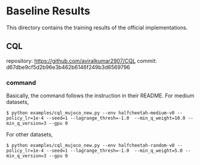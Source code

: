 # Baseline Results
This directory contains the training results of the official implementations.

## CQL
repository: https://github.com/aviralkumar2907/CQL
commit: d67dbe9cf5d2b96e3b462b6146f249b3d6569796

### command
Basically, the command follows the instruction in their README. For medium datasets,
```
$ python examples/cql_mujoco_new.py --env halfcheetah-medium-v0 --policy_lr=1e-4 --seed=1 --lagrange_thresh=-1.0  --min_q_weight=10.0 --min_q_version=3 --gpu 0
```

For other datasets,
```
$ python examples/cql_mujoco_new.py --env halfcheetah-random-v0 --policy_lr=1e-4 --seed=1 --lagrange_thresh=-1.0  --min_q_weight=5.0 --min_q_version=3 --gpu 0
```
